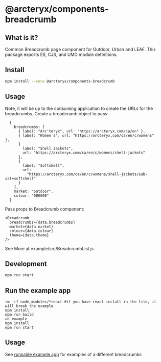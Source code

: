 # @arcteryx/components-breadcrumb

## What is it?

Common Breadcrumb page component for Outdoor, Urban and LEAF. This package exports ES, CJS, and UMD module definitions.

## Install

```bash
npm install --save @arcteryx/components-breadcrumb
```

## Usage

Note, it will be up to the consuming application to create the URLs for the breadcrumbs. Create a breadcrumb object to pass:

```
  {
    breadcrumbs: [
      { label: "Arc'teryx", url: "https://arcteryx.com/ca/en" },
      { label: "Women's", url: "https://arcteryx.com/ca/en/c/womens" },
      {
        label: "Shell Jackets",
        url: "https://arcteryx.com/ca/en/c/womens/shell-jackets"
      },
      {
        label: "Softshell",
        url:
          "https://arcteryx.com/ca/en/c/womens/shell-jackets/sub-cat=softshell"
      }
    ],
    market: "outdoor",
    colour: "000000"
  }
```

Pass props to Breadcrumb component:

```
<Breadcrumb
  breadcrumbs={data.breadcrumbs}
  market={data.market}
  colour={data.colour}
  theme={data.theme}
/>
```

See More at example/src/BreadcrumbList.js

## Development

```bash
npm run start
```

## Run the example app

```
rm -rf node_modules/*react #if you have react install in the tile, it will break the example
npm install
npm run build
cd example
npm install
npm run start
```

## Usage

See [runnable example app](example/src/App.js) for examples of a different breadcrumbs
